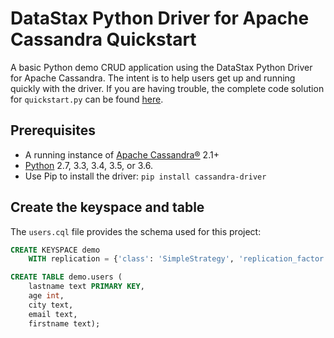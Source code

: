 # DataStax Python Driver for Apache Cassandra Quickstart

A basic Python demo CRUD application using the DataStax Python Driver for Apache Cassandra. 
The intent is to help users get up and running quickly with the driver. 
If you are having trouble, the complete code solution for `quickstart.py` can be found [here](https://gist.github.com/beccam/c896674cc555e8857783f3fe91fbc8a0).

## Prerequisites
  * A running instance of [Apache Cassandra®](http://cassandra.apache.org/download/) 2.1+
  * [Python](https://www.python.org/downloads/) 2.7, 3.3, 3.4, 3.5, or 3.6.
  * Use Pip to install the driver: `pip install cassandra-driver`
  
  ## Create the keyspace and table
The `users.cql` file provides the schema used for this project:

```sql
CREATE KEYSPACE demo
    WITH replication = {'class': 'SimpleStrategy', 'replication_factor': '1'};

CREATE TABLE demo.users (
    lastname text PRIMARY KEY,
    age int,
    city text,
    email text,
    firstname text);
```
